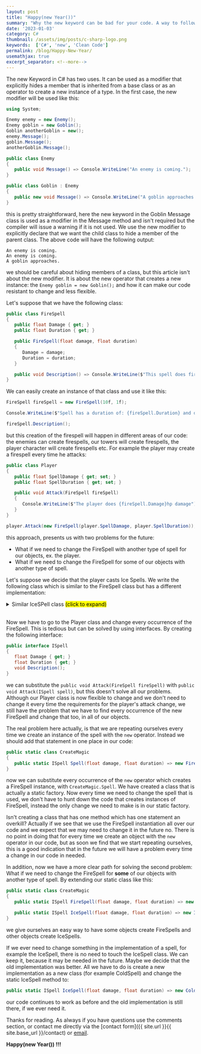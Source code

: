 ```yaml
---
layout: post
title: "Happy(new Year())"
summary: "Why the new keyword can be bad for your code. A way to follow the DRY principle."
date: '2023-01-03'
category: C#
thumbnail: /assets/img/posts/c-sharp-logo.png
keywords:  ['C#', 'new', 'Clean Code']
permalink: /blog/Happy-New-Year/
usemathjax: true
excerpt_separator: <!--more-->
---
```


The new Keyword in C# has two uses. It can be used as a modifier that explicitly hides a member that is inherited from a base class or as an operator to create a new instance of a type. In the first case, the new modifier will be used like this:

```csharp
using System;

Enemy enemy = new Enemy();
Enemy goblin = new Goblin();
Goblin anotherGoblin = new();
enemy.Message();
goblin.Message();
anotherGoblin.Message();

public class Enemy
{
   public void Message() => Console.WriteLine("An enemy is coming.");
}

public class Goblin : Enemy
{
   public new void Message() => Console.WriteLine("A goblin approaches.");
}
```

this is pretty straightforward, here the new keyword in the Goblin Message class is used as a modifier in the Message method and isn't required but the compiler will issue a warning if it is not used. We use the new modifier to explicitly declare that we want the child class to hide a member of the parent class. The above code will have the following output:

```none
An enemy is coming.
An enemy is coming.
A goblin approaches.
```

we should be careful about hiding members of a class, but this article isn't about the new modifier. It is about the new operator that creates a new instance: the ``` Enemy goblin = new Goblin(); ``` and how it can make our code resistant to change and less flexible.
<!--more-->

Let's suppose that we have the following class:

```csharp
public class FireSpell
{
   public float Damage { get; }
   public float Duration { get; }

   public FireSpell(float damage, float duration)
   {
      Damage = damage;
      Duration = duration;
   }

   public void Description() => Console.WriteLine($"This spell does fire damage: {Damage}hp for {Duration} seconds.");
}
```

We can easily create an instance of that class and use it like this:

```csharp
FireSpell fireSpell = new FireSpell(10f, 1f);

Console.WriteLine($"Spell has a duration of: {fireSpell.Duration} and does {fireSpell.Damage} damage");

fireSpell.Description();
```

but this creation of the firespell will happen in different areas of our code: the enemies can create firespells, our towers will create firespells, the player character will create firespells etc. For example the player may create a firespell every time he attacks:

```csharp
public class Player
{
   public float SpellDamage { get; set; }
   public float SpellDuration { get; set; }

   public void Attack(FireSpell fireSpell)
   {
      Console.WriteLine($"The player does {fireSpell.Damage}hp damage");
   }
}

player.Attack(new FireSpell(player.SpellDamage, player.SpellDuration));
```

this approach, presents us with two problems for the future:

* What if we need to change the FireSpell with another type of spell for our objects, ex. the player.
* What if we need to change the FireSpell for some of our objects with another type of spell.

Let's suppose we decide that the player casts Ice Spells. We write the following class which is similar to the FireSpell class but has a different implementation:

<details>
<summary>Similar IceSPell class <mark>(click to expand)</mark></summary>

{% highlight csharp %}
public class IceSpell
{
   public float Damage { get; }
   public float Duration { get; }

   public IceSpell(float damage, float duration)
   {
      Damage = damage;
      Duration = duration;
   }

   public void Description() => Console.WriteLine($"This spell does ice damage: {Damage}hp for {Duration} seconds.");
}
{% endhighlight %}

</details><br>

Now we have to go to the Player class and change every occurrence of the FireSpell. This is tedious but can be solved by using interfaces. By creating the following interface:

```csharp
public interface ISpell
{
   float Damage { get; }
   float Duration { get; }
   void Description();
}
```

we can substitute the ```public void Attack(FireSpell fireSpell)``` with ```public void Attack(ISpell spell)```, but this doesn't solve all our problems. Although our Player class is now flexible to change and we don't need to change it every time the requirements for the player's attack change, we still have the problem that we have to find every occurrence of the new FireSpell and change that too, in all of our objects.

The real problem here actually, is that we are repeating ourselves every time we create an instance of the spell with the ```new``` operator. Instead we should add that statement in one place in our code:

```csharp
public static class CreateMagic
{
   public static ISpell Spell(float damage, float duration) => new FireSpell(damage, duration);
}
```

now we can substitute every occurrence of the ```new``` operator which creates a FireSpell instance, with ```CreateMagic.Spell```. We have created a class that is actually a static factory. Now every time we need to change the spell that is used, we don't have to hunt down the code that creates instances of FireSpell, instead the only change we need to make is in our static factory.

Isn't creating a class that has one method which has one statement an overkill? Actually if we see that we use the FireSpell instantiation all over our code and we expect that we may need to change it in the future no. There is no point in doing that for every time we create an object with the ```new``` operator in our code, but as soon we find that we start repeating ourselves, this is a good indication that in the future we will have a problem every time a change in our code in needed.

In addition, now we have a more clear path for solving the second problem: What if we need to change the FireSpell for **some** of our objects with another type of spell. By extending our static class like this:

```csharp
public static class CreateMagic
{
   public static ISpell FireSpell(float damage, float duration) => new FireSpell(damage, duration);

   public static ISpell IceSpell(float damage, float duration) => new IceSpell(damage, duration);
}
```

we give ourselves an easy way to have some objects create FireSpells and other objects create IceSpells.

If we ever need to change something in the implementation of a spell, for example the IceSpell, there is no need to touch the IceSpell class. We can keep it, because it may be needed in the future. Maybe we decide that the old implementation was better. All we have to do is create a new implementation as a new class (for example ColdSpell) and change the static IceSpell method to:

```csharp
public static ISpell IceSpell(float damage, float duration) => new ColdSpell(damage, duration);
```

our code continues to work as before and the old implementation is still there, if we ever need it.

Thanks for reading. As always if you have questions use the comments section, or contact me directly via the [contact form]({{ site.url }}{{ site.base_url }}/contact) or [email](mailto:contact@giannisakritidis.com).

**Happy(new Year()) !!!**
